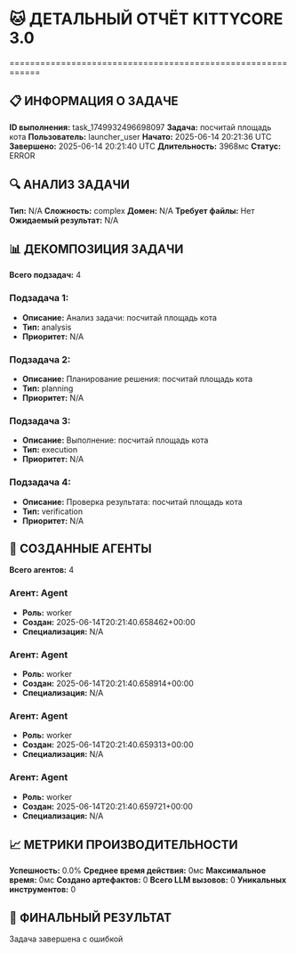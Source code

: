# 🐱 ДЕТАЛЬНЫЙ ОТЧЁТ KITTYCORE 3.0
============================================================

## 📋 ИНФОРМАЦИЯ О ЗАДАЧЕ
**ID выполнения:** task_1749932496698097
**Задача:** посчитай площадь кота
**Пользователь:** launcher_user
**Начато:** 2025-06-14 20:21:36 UTC
**Завершено:** 2025-06-14 20:21:40 UTC
**Длительность:** 3968мс
**Статус:** ERROR

## 🔍 АНАЛИЗ ЗАДАЧИ
**Тип:** N/A
**Сложность:** complex
**Домен:** N/A
**Требует файлы:** Нет
**Ожидаемый результат:** N/A

## 📊 ДЕКОМПОЗИЦИЯ ЗАДАЧИ
**Всего подзадач:** 4

### Подзадача 1:
- **Описание:** Анализ задачи: посчитай площадь кота
- **Тип:** analysis
- **Приоритет:** N/A

### Подзадача 2:
- **Описание:** Планирование решения: посчитай площадь кота
- **Тип:** planning
- **Приоритет:** N/A

### Подзадача 3:
- **Описание:** Выполнение: посчитай площадь кота
- **Тип:** execution
- **Приоритет:** N/A

### Подзадача 4:
- **Описание:** Проверка результата: посчитай площадь кота
- **Тип:** verification
- **Приоритет:** N/A

## 🤖 СОЗДАННЫЕ АГЕНТЫ
**Всего агентов:** 4

### Агент: Agent
- **Роль:** worker
- **Создан:** 2025-06-14T20:21:40.658462+00:00
- **Специализация:** N/A

### Агент: Agent
- **Роль:** worker
- **Создан:** 2025-06-14T20:21:40.658914+00:00
- **Специализация:** N/A

### Агент: Agent
- **Роль:** worker
- **Создан:** 2025-06-14T20:21:40.659313+00:00
- **Специализация:** N/A

### Агент: Agent
- **Роль:** worker
- **Создан:** 2025-06-14T20:21:40.659721+00:00
- **Специализация:** N/A

## 📈 МЕТРИКИ ПРОИЗВОДИТЕЛЬНОСТИ
**Успешность:** 0.0%
**Среднее время действия:** 0мс
**Максимальное время:** 0мс
**Создано артефактов:** 0
**Всего LLM вызовов:** 0
**Уникальных инструментов:** 0

## 🎯 ФИНАЛЬНЫЙ РЕЗУЛЬТАТ
Задача завершена с ошибкой
